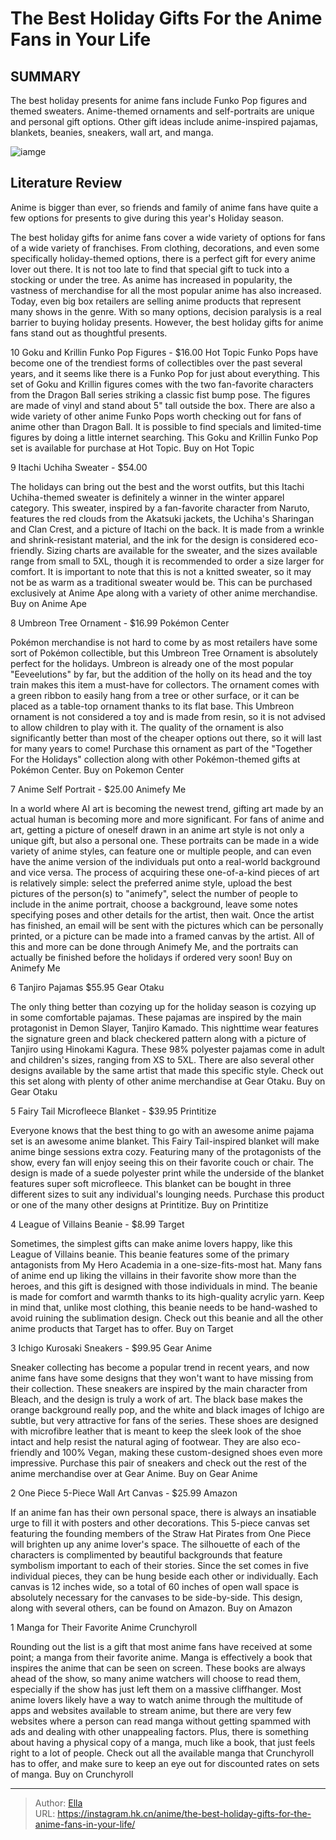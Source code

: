 # The Best Holiday Gifts For the Anime Fans in Your Life


## SUMMARY 


 The best holiday presents for anime fans include Funko Pop figures and themed sweaters. 
 Anime-themed ornaments and self-portraits are unique and personal gift options. 
 Other gift ideas include anime-inspired pajamas, blankets, beanies, sneakers, wall art, and manga. 

![iamge](https://static1.srcdn.com/wordpress/wp-content/uploads/2023/12/my-hero-academia-s-class-1a-celebrating-christmas.jpg)

## Literature Review

Anime is bigger than ever, so friends and family of anime fans have quite a few options for presents to give during this year&#39;s Holiday season.




The best holiday gifts for anime fans cover a wide variety of options for fans of a wide variety of franchises. From clothing, decorations, and even some specifically holiday-themed options, there is a perfect gift for every anime lover out there. It is not too late to find that special gift to tuck into a stocking or under the tree.
As anime has increased in popularity, the vastness of merchandise for all the most popular anime has also increased. Today, even big box retailers are selling anime products that represent many shows in the genre. With so many options, decision paralysis is a real barrier to buying holiday presents. However, the best holiday gifts for anime fans stand out as thoughtful presents.









 








 10  Goku and Krillin Funko Pop Figures - $16.00 
Hot Topic Funko Pops have become one of the trendiest forms of collectibles over the past several years, and it seems like there is a Funko Pop for just about everything. This set of Goku and Krillin figures comes with the two fan-favorite characters from the Dragon Ball series striking a classic fist bump pose. The figures are made of vinyl and stand about 5&#34; tall outside the box. There are also a wide variety of other anime Funko Pops worth checking out for fans of anime other than Dragon Ball. It is possible to find specials and limited-time figures by doing a little internet searching. This Goku and Krillin Funko Pop set is available for purchase at Hot Topic. Buy on Hot Topic





 9  Itachi Uchiha Sweater - $54.00 


 







The holidays can bring out the best and the worst outfits, but this Itachi Uchiha-themed sweater is definitely a winner in the winter apparel category. This sweater, inspired by a fan-favorite character from Naruto, features the red clouds from the Akatsuki jackets, the Uchiha&#39;s Sharingan and Clan Crest, and a picture of Itachi on the back. It is made from a wrinkle and shrink-resistant material, and the ink for the design is considered eco-friendly.
Sizing charts are available for the sweater, and the sizes available range from small to 5XL, though it is recommended to order a size larger for comfort. It is important to note that this is not a knitted sweater, so it may not be as warm as a traditional sweater would be. This can be purchased exclusively at Anime Ape along with a variety of other anime merchandise.
Buy on Anime Ape





 8  Umbreon Tree Ornament - $16.99 
Pokémon Center


 







Pokémon merchandise is not hard to come by as most retailers have some sort of Pokémon collectible, but this Umbreon Tree Ornament is absolutely perfect for the holidays. Umbreon is already one of the most popular &#34;Eeveelutions&#34; by far, but the addition of the holly on its head and the toy train makes this item a must-have for collectors. The ornament comes with a green ribbon to easily hang from a tree or other surface, or it can be placed as a table-top ornament thanks to its flat base.
This Umbreon ornament is not considered a toy and is made from resin, so it is not advised to allow children to play with it. The quality of the ornament is also significantly better than most of the cheaper options out there, so it will last for many years to come! Purchase this ornament as part of the &#34;Together For the Holidays&#34; collection along with other Pokémon-themed gifts at Pokémon Center.
Buy on Pokemon Center





 7  Anime Self Portrait - $25.00 
Animefy Me


 







In a world where AI art is becoming the newest trend, gifting art made by an actual human is becoming more and more significant. For fans of anime and art, getting a picture of oneself drawn in an anime art style is not only a unique gift, but also a personal one. These portraits can be made in a wide variety of anime styles, can feature one or multiple people, and can even have the anime version of the individuals put onto a real-world background and vice versa.
The process of acquiring these one-of-a-kind pieces of art is relatively simple: select the preferred anime style, upload the best pictures of the person(s) to &#34;animefy&#34;, select the number of people to include in the anime portrait, choose a background, leave some notes specifying poses and other details for the artist, then wait. Once the artist has finished, an email will be sent with the pictures which can be personally printed, or a picture can be made into a framed canvas by the artist. All of this and more can be done through Animefy Me, and the portraits can actually be finished before the holidays if ordered very soon!
Buy on Animefy Me





 6  Tanjiro Pajamas $55.95 
Gear Otaku
        

The only thing better than cozying up for the holiday season is cozying up in some comfortable pajamas. These pajamas are inspired by the main protagonist in Demon Slayer, Tanjiro Kamado. This nighttime wear features the signature green and black checkered pattern along with a picture of Tanjiro using Hinokami Kagura.
These 98% polyester pajamas come in adult and children&#39;s sizes, ranging from XS to 5XL. There are also several other designs available by the same artist that made this specific style. Check out this set along with plenty of other anime merchandise at Gear Otaku.
Buy on Gear Otaku





 5  Fairy Tail Microfleece Blanket - $39.95 
Printitize
        

Everyone knows that the best thing to go with an awesome anime pajama set is an awesome anime blanket. This Fairy Tail-inspired blanket will make anime binge sessions extra cozy. Featuring many of the protagonists of the show, every fan will enjoy seeing this on their favorite couch or chair.
The design is made of a suede polyester print while the underside of the blanket features super soft microfleece. This blanket can be bought in three different sizes to suit any individual&#39;s lounging needs. Purchase this product or one of the many other designs at Printitize.
Buy on Printitize





 4  League of Villains Beanie - $8.99 
Target
        

Sometimes, the simplest gifts can make anime lovers happy, like this League of Villains beanie. This beanie features some of the primary antagonists from My Hero Academia in a one-size-fits-most hat. Many fans of anime end up liking the villains in their favorite show more than the heroes, and this gift is designed with those individuals in mind.
The beanie is made for comfort and warmth thanks to its high-quality acrylic yarn. Keep in mind that, unlike most clothing, this beanie needs to be hand-washed to avoid ruining the sublimation design. Check out this beanie and all the other anime products that Target has to offer.
Buy on Target





 3  Ichigo Kurosaki Sneakers - $99.95 
Gear Anime
        

Sneaker collecting has become a popular trend in recent years, and now anime fans have some designs that they won&#39;t want to have missing from their collection. These sneakers are inspired by the main character from Bleach, and the design is truly a work of art. The black base makes the orange background really pop, and the white and black images of Ichigo are subtle, but very attractive for fans of the series.
These shoes are designed with microfibre leather that is meant to keep the sleek look of the shoe intact and help resist the natural aging of footwear. They are also eco-friendly and 100% Vegan, making these custom-designed shoes even more impressive. Purchase this pair of sneakers and check out the rest of the anime merchandise over at Gear Anime.
Buy on Gear Anime





 2  One Piece 5-Piece Wall Art Canvas - $25.99 
Amazon
        

If an anime fan has their own personal space, there is always an insatiable urge to fill it with posters and other decorations. This 5-piece canvas set featuring the founding members of the Straw Hat Pirates from One Piece will brighten up any anime lover&#39;s space. The silhouette of each of the characters is complimented by beautiful backgrounds that feature symbolism important to each of their stories.
Since the set comes in five individual pieces, they can be hung beside each other or individually. Each canvas is 12 inches wide, so a total of 60 inches of open wall space is absolutely necessary for the canvases to be side-by-side. This design, along with several others, can be found on Amazon.
Buy on Amazon





 1  Manga for Their Favorite Anime 
Crunchyroll
        

Rounding out the list is a gift that most anime fans have received at some point; a manga from their favorite anime. Manga is effectively a book that inspires the anime that can be seen on screen. These books are always ahead of the show, so many anime watchers will choose to read them, especially if the show has just left them on a massive cliffhanger.
Most anime lovers likely have a way to watch anime through the multitude of apps and websites available to stream anime, but there are very few websites where a person can read manga without getting spammed with ads and dealing with other unappealing factors. Plus, there is something about having a physical copy of a manga, much like a book, that just feels right to a lot of people. Check out all the available manga that Crunchyroll has to offer, and make sure to keep an eye out for discounted rates on sets of manga.
Buy on Crunchyroll

---

> Author: [Ella](https://instagram.hk.cn/)  
> URL: https://instagram.hk.cn/anime/the-best-holiday-gifts-for-the-anime-fans-in-your-life/  

